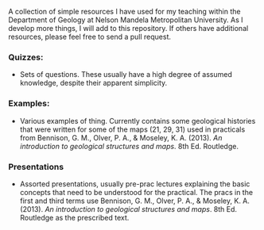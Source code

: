 A collection of simple resources I have used for my teaching within the Department of Geology at Nelson Mandela Metropolitan University. As I develop more things, I will add to this repository. If others have additional resources, please feel free to send a pull request.

### Quizzes:
* Sets of questions. These usually have a high degree of assumed knowledge, despite their apparent simplicity.

### Examples:
* Various examples of thing. Currently contains some geological histories that were written for some of the maps (21, 29, 31) used in practicals from Bennison, G. M., Olver, P. A., & Moseley, K. A. (2013). _An introduction to geological structures and maps_. 8th Ed. Routledge.

### Presentations
* Assorted presentations, usually pre-prac lectures explaining the basic concepts that need to be understood for the practical. The pracs in the first and third terms use Bennison, G. M., Olver, P. A., & Moseley, K. A. (2013). _An introduction to geological structures and maps_. 8th Ed. Routledge as the prescribed text.
